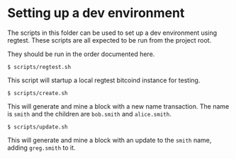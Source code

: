 # Setting up a dev environment

The scripts in this folder can be used to set up a dev environment using regtest. These scripts are all expected to be run from the project root.

They should be run in the order documented here.

`$ scripts/regtest.sh`

This script will startup a local regtest bitcoind instance for testing.

`$ scripts/create.sh`

This will generate and mine a block with a new name transaction. The name is `smith` and the children are `bob.smith` and `alice.smith`.

`$ scripts/update.sh`

This will generate and mine a block with an update to the `smith` name, adding `greg.smith` to it.